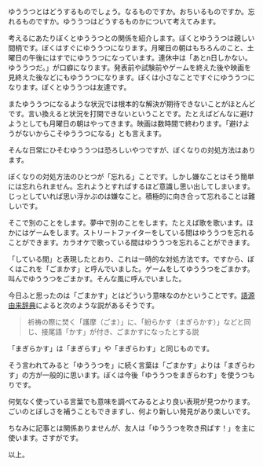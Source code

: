 <p>ゆううつとはどうするものでしょう。なるものですか。おちいるものですか。忘れるものですか。ゆううつはどうするものかについて考えてみます。</p>
<p>考えるにあたりぼくとゆううつとの関係を紹介します。ぼくとゆううつは親しい間柄です。ぼくはすぐにゆううつになります。月曜日の朝はもちろんのこと、土曜日の午後にはすでにゆううつになっています。連休中は「あとn日しかない。ゆううつだ。」が口癖になります。発表前や試験前やゲームを終えた後や映画を見終えた後などにもゆううつになります。ぼくは小さなことですぐにゆううつになります。ぼくとゆううつは友達です。</p>
<p>またゆううつになるような状況では根本的な解決が期待できないことがほとんどです。言い換えると状況を打開できないということです。たとえばどんなに避けようとしても月曜日の朝はやってきます。映画は数時間で終わります。「避けようがないからこそゆううつになる」とも言えます。</p>
<p>そんな日常にひそむゆううつは恐ろしいやつですが、ぼくなりの対処方法はあります。</p>
<p>ぼくなりの対処方法のひとつが「忘れる」ことです。しかし嫌なことはそう簡単には忘れられません。忘れようとすればするほど意識し思い出してしまいます。じっとしていれば思い浮かぶのは嫌なこと。積極的に向き合って忘れることは難しいです。</p>
<p>そこで別のことをします。夢中で別のことをします。たとえば歌を歌います。ほかにはゲームをします。ストリートファイターをしている間はゆううつを忘れることができます。カラオケで歌っている間はゆううつを忘れることができます。</p>
<p>「している間」と表現したとおり、これは一時的な対処方法です。ですから、ぼくはこれを「ごまかす」と呼んでいました。ゲームをしてゆううつをごまかす。叫んでゆううつをごまかす。そんな風に呼んでいました。</p>
<p>今日ふと思ったのは「ごまかす」とはどういう意味なのかということです。<a href="http://gogen-allguide.com/ko/gomakasu.html">語源由来辞典</a>によると次のような説があるそうです。</p>
<blockquote>祈祷の際に焚く「護摩（ごま）」に、「紛らかす（まぎらかす）」などと同じ、接尾語「かす」が付き、ごまかすになったとする説</blockquote>
<p>「まぎらかす」は「まぎらす」や「まぎらわす」と同じものです。</p>
<p>そう言われてみると「ゆううつを」に続く言葉は「ごまかす」よりは「まぎらわす」の方が一般的に思います。ぼくは今後「ゆううつをまぎらわす」を使うつもりです。</p>
<p>何気なく使っている言葉でも意味を調べてみるとより良い表現が見つかります。ごいのとぼしさを補うこともできますし、何より新しい発見があり楽しいです。</p>
<p>ちなみに記事とは関係ありませんが、友人は「ゆううつを吹き飛ばす！」を主に使います。さすがです。</p>
<p>以上。</p>